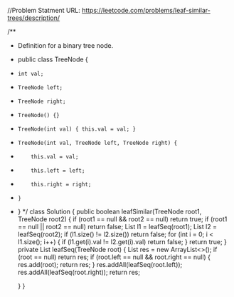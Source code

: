 //Problem Statment URL: https://leetcode.com/problems/leaf-similar-trees/description/

/**
 * Definition for a binary tree node.
 * public class TreeNode {
 *     int val;
 *     TreeNode left;
 *     TreeNode right;
 *     TreeNode() {}
 *     TreeNode(int val) { this.val = val; }
 *     TreeNode(int val, TreeNode left, TreeNode right) {
 *         this.val = val;
 *         this.left = left;
 *         this.right = right;
 *     }
 * }
 */
class Solution {
    public boolean leafSimilar(TreeNode root1, TreeNode root2) {
        if (root1 == null && root2 == null) return true;
    if (root1 == null || root2 == null) return false;
    List<TreeNode> l1 = leafSeq(root1);
    List<TreeNode> l2 = leafSeq(root2);
    if (l1.size() != l2.size()) return false;
    for (int i = 0; i < l1.size(); i++) {
      if (l1.get(i).val != l2.get(i).val) return false;
    }
    return true;
  }
  private List<TreeNode> leafSeq(TreeNode root) {
    List<TreeNode> res = new ArrayList<>();
    if (root == null) return res;
    if (root.left == null && root.right == null) {
      res.add(root);
      return res;
    }
    res.addAll(leafSeq(root.left));
    res.addAll(leafSeq(root.right));
    return res;
        
    }
}
